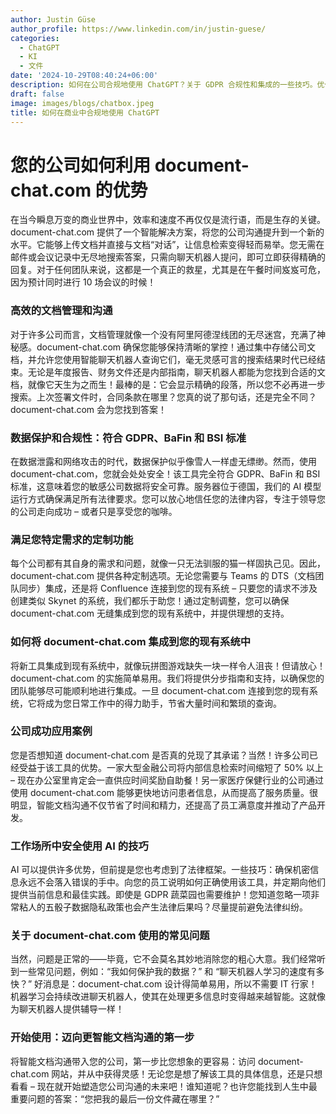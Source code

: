 ```yaml
---
author: Justin Güse
author_profile: https://www.linkedin.com/in/justin-guese/
categories:
  - ChatGPT
  - KI
  - 文件
date: '2024-10-29T08:40:24+06:00'
description: 如何在公司合规地使用 ChatGPT？关于 GDPR 合规性和集成的一些技巧。优化您的工作流程并保护您的数据！
draft: false
image: images/blogs/chatbox.jpeg
title: 如何在商业中合规地使用 ChatGPT
---
```


# 您的公司如何利用 document-chat.com 的优势

在当今瞬息万变的商业世界中，效率和速度不再仅仅是流行语，而是生存的关键。document-chat.com 提供了一个智能解决方案，将您的公司沟通提升到一个新的水平。它能够上传文档并直接与文档“对话”，让信息检索变得轻而易举。您无需在邮件或会议记录中无尽地搜索答案，只需向聊天机器人提问，即可立即获得精确的回复。对于任何团队来说，这都是一个真正的救星，尤其是在午餐时间岌岌可危，因为预计同时进行 10 场会议的时候！

### 高效的文档管理和沟通

对于许多公司而言，文档管理就像一个没有阿里阿德涅线团的无尽迷宫，充满了神秘感。document-chat.com 确保您能够保持清晰的掌控！通过集中存储公司文档，并允许您使用智能聊天机器人查询它们，毫无灵感可言的搜索结果时代已经结束。无论是年度报告、财务文件还是内部指南，聊天机器人都能为您找到合适的文档，就像它天生为之而生！最棒的是：它会显示精确的段落，所以您不必再进一步搜索。上次签署文件时，合同条款在哪里？您真的说了那句话，还是完全不同？document-chat.com 会为您找到答案！

### 数据保护和合规性：符合 GDPR、BaFin 和 BSI 标准

在数据泄露和网络攻击的时代，数据保护似乎像雪人一样虚无缥缈。然而，使用 document-chat.com，您就会处处安全！该工具完全符合 GDPR、BaFin 和 BSI 标准，这意味着您的敏感公司数据将安全可靠。服务器位于德国，我们的 AI 模型运行方式确保满足所有法律要求。您可以放心地信任您的法律内容，专注于领导您的公司走向成功 – 或者只是享受您的咖啡。

### 满足您特定需求的定制功能

每个公司都有其自身的需求和问题，就像一只无法驯服的猫一样固执己见。因此，document-chat.com 提供各种定制选项。无论您需要与 Teams 的 DTS（文档团队同步）集成，还是将 Confluence 连接到您的现有系统 – 只要您的请求不涉及创建类似 Skynet 的系统，我们都乐于助您！通过定制调整，您可以确保 document-chat.com 无缝集成到您的现有系统中，并提供理想的支持。

### 如何将 document-chat.com 集成到您的现有系统中

将新工具集成到现有系统中，就像玩拼图游戏缺失一块一样令人沮丧！但请放心！document-chat.com 的实施简单易用。我们将提供分步指南和支持，以确保您的团队能够尽可能顺利地进行集成。一旦 document-chat.com 连接到您的现有系统，它将成为您日常工作中的得力助手，节省大量时间和繁琐的查询。

### 公司成功应用案例

您是否想知道 document-chat.com 是否真的兑现了其承诺？当然！许多公司已经受益于该工具的优势。一家大型金融公司将内部信息检索时间缩短了 50% 以上 – 现在办公室里肯定会一直供应时间奖励自助餐！另一家医疗保健行业的公司通过使用 document-chat.com 能够更快地访问患者信息，从而提高了服务质量。很明显，智能文档沟通不仅节省了时间和精力，还提高了员工满意度并推动了产品开发。

### 工作场所中安全使用 AI 的技巧

AI 可以提供许多优势，但前提是您也考虑到了法律框架。一些技巧：确保机密信息永远不会落入错误的手中。向您的员工说明如何正确使用该工具，并定期向他们提供当前信息和最佳实践。即使是 GDPR 蔬菜园也需要维护！您知道忽略一项非常粘人的五骰子数据隐私政策也会产生法律后果吗？尽量提前避免法律纠纷。

### 关于 document-chat.com 使用的常见问题

当然，问题是正常的——毕竟，它不会莫名其妙地消除您的粗心大意。我们经常听到一些常见问题，例如：“我如何保护我的数据？” 和 “聊天机器人学习的速度有多快？” 好消息是：document-chat.com 设计得简单易用，所以不需要 IT 行家！机器学习会持续改进聊天机器人，使其在处理更多信息时变得越来越智能。这就像为聊天机器人提供辅导一样！

### 开始使用：迈向更智能文档沟通的第一步

将智能文档沟通带入您的公司，第一步比您想象的更容易：访问 document-chat.com 网站，并从中获得灵感！无论您是想了解该工具的具体信息，还是只想看看 – 现在就开始塑造您公司沟通的未来吧！谁知道呢？也许您能找到人生中最重要问题的答案：“您把我的最后一份文件藏在哪里？”
